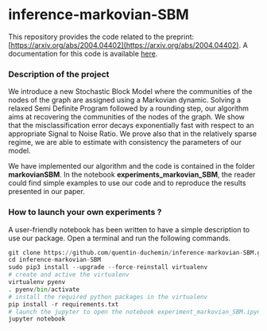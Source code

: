 # inference-markovian-SBM

This repository provides the code related to the preprint: [https://arxiv.org/abs/2004.04402](https://arxiv.org/abs/2004.04402). A documentation for this code is available [here](https://inference-markovian-sbm.readthedocs.io/).

### Description of the project


We introduce a new Stochastic Block Model where the communities of the nodes of the graph are assigned using a Markovian dynamic. 
Solving a relaxed Semi Definite Program followed by a rounding step, our algorithm aims at recovering the communities of the nodes of the graph. We show that the misclassification error decays exponentially fast with respect to an appropriate Signal to Noise Ratio. We prove also that in the relatively sparse regime, we are able to estimate with consistency the parameters of our model.

We have implemented our algorithm and the code is contained in the folder **markovianSBM**. In the notebook **experiments_markovian_SBM**, the reader could find simple examples to use our code and to reproduce the results presented in our paper.


### How to launch your own experiments ?

A user-friendly notebook has been written to have a simple description to use our package. Open a terminal and run the following commands. 

```python
git clone https://github.com/quentin-duchemin/inference-markovian-SBM.git
cd inference-markovian-SBM
sudo pip3 install --upgrade --force-reinstall virtualenv
# create and active the virtualenv
virtualenv pyenv
. pyenv/bin/activate
# install the required python packages in the virtualenv
pip install -r requirements.txt
# launch the jupyter to open the notebook experiment_markovian_SBM.ipynb and get familiar with the way to run the code
jupyter notebook
```